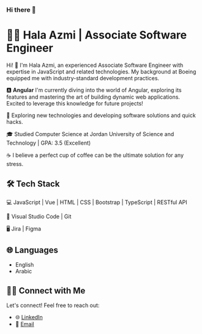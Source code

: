 ### Hi there 👋

# 👩‍💻 Hala Azmi | Associate Software Engineer

Hi! 👋 I'm Hala Azmi, an experienced Associate Software Engineer with expertise in JavaScript and related technologies. My background at Boeing equipped me with industry-standard development practices.

🅰️ **Angular**
I'm currently diving into the world of Angular, exploring its features and mastering the art of building dynamic web applications. Excited to leverage this knowledge for future projects!

🤔 Exploring new technologies and developing software solutions and quick hacks.

🎓 Studied Computer Science at Jordan University of Science and Technology | GPA: 3.5 (Excellent)

☕ I believe a perfect cup of coffee can be the ultimate solution for any stress.

## 🛠 Tech Stack

💻 JavaScript | Vue | HTML | CSS | Bootstrap | TypeScript | RESTful API

🔧 Visual Studio Code | Git

🖥 Jira | Figma

## 🌐 Languages

- English
- Arabic

## 🤝🏻 Connect with Me

Let's connect! Feel free to reach out:

- 🌐 [LinkedIn](https://www.linkedin.com/in/hala-azmi/)
- 📧 [Email](mailto:hala_azmi@hotmail.com)
